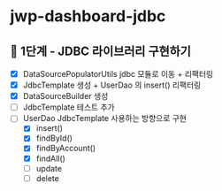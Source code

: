 # jwp-dashboard-jdbc

## 🚀 1단계 - JDBC 라이브러리 구현하기

- [x] DataSourcePopulatorUtils jdbc 모듈로 이동 + 리팩터링
- [x] JdbcTemplate 생성 + UserDao 의 insert() 리팩터링
- [x] DataSourceBuilder 생성
- [ ] JdbcTemplate 테스트 추가
- [ ] UserDao JdbcTemplate 사용하는 방향으로 구현
    - [x] insert()
    - [x] findById()
    - [x] findByAccount()
    - [x] findAll()
    - [ ] update
    - [ ] delete
